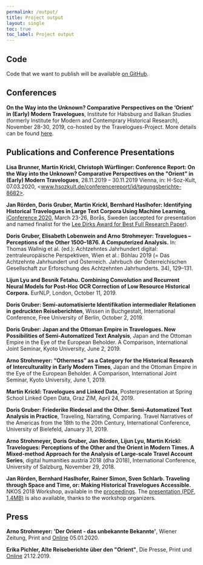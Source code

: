 ```yaml
---
permalink: /output/
title: Project output
layout: single
toc: true
toc_label: Project output
---
```


## Code

Code that we want to publish will be available [on GitHub](https://github.com/travelogues).

## Conferences

**On the Way into the Unknown? Comparative Perspectives on the ‘Orient’ in (Early) 
Modern Travelogues**, Institute for Habsburg and Balkan Studies (formerly Institute 
for Modern and Contemprary Historical Research), November 28-30, 2019, co-hosted 
by the Travelogues-Project. More details can be found [here](/intotheunknown).

## Publications and Conference Presentations

**Lisa Brunner, Martin Krickl, Christoph Würflinger: Conference Report: On the Way 
into the Unknown? Comparative Perspectives on the "Orient" in (Early) Modern 
Travelogues**, 28.11.2019 – 30.11.2019 Vienna, in: H-Soz-Kult, 07.03.2020, 
<www.hsozkult.de/conferencereport/id/tagungsberichte-8682>.

**Jan Rörden, Doris Gruber, Martin Krickl, Bernhard Haslhofer: Identifying 
Historical Travelogues in Large Text Corpora Using Machine Learning**, 
[iConference 2020](https://ischools.org/iConference-2020-Preview), March 23-26, 
Borås, Sweden (accepted for presentation and named finalist for the 
[Lee Dirks Award for Best Full Research Paper](https://ischools.org/page-18328)).

**Doris Gruber, Elisabeth Lobenwein and Arno Strohmeyer: Travelogues – 
Perceptions of the Other 1500–1876. A Computerized Analysis.** In: Thomas 
Wallnig et al. (ed.): Achtzehntes Jahrhundert digital: zentraleuropäische 
Perspektiven, Wien et al.: Böhlau 2019 (= Das Achtzehnte Jahrhundert und 
Österreich. Jahrbuch der Österreichischen Gesellschaft zur Erforschung 
des Achtzehnten Jahrhunderts. 34), 129–131.

**Lijun Lyu and Besnik Fetahu. Combining Convolution and Recurrent Neural 
Models for Post-Hoc OCR Correction of Low Resource Historical Corpora.** 
EurNLP, London, October 11, 2019.

**Doris Gruber: Semi-automatisierte Identifikation intermedialer Relationen 
in gedruckten Reiseberichten**, Wissen in Buchgestalt, International 
Conference, Free University of Berlin, October 2, 2019.

**Doris Gruber: Japan and the Ottoman Empire in Travelogues. New 
Possibilities of Semi-Automatized Text Analysis**, Japan and the Ottoman 
Empire in the Eye of the European Beholder. A Comparison, International 
Joint Seminar, Kyoto University, June 2, 2019.

**Arno Strohmeyer: “Otherness” as a Category for the Historical Research 
of Interculturality in Early Modern Times**, Japan and the Ottoman Empire 
in the Eye of the European Beholder. A Comparison, International Joint 
Seminar, Kyoto University, June 1, 2019.

**Martin Krickl: Travelogues and Linked Data**, Posterpresentation at Spring 
School Linked Open Data, Graz ZIM, April 24, 2019.

**Doris Gruber: Friederike Riedesel and the Other. Semi-Automatized Text 
Analysis in Practice**, Traveling, Narrating, Comparing. Travel Narratives 
of the Americas from the 18th to the 20th Century, International 
Conference, University of Bielefeld, January 31, 2019.

**Arno Strohmeyer, Doris Gruber, Jan Rörden, Lijun Lyu, Martin Krickl: 
Travelogues: Perceptions of the Other and the Orient in Modern Times. 
A Mixed-method Approach for the Analysis of Large-scale Travel Account 
Series**, digital humanities austria 2018 (dha 2018), International 
Conference, University of Salzburg, November 29, 2018.

**Jan Rörden, Bernhard Haslhofer, Rainer Simon, Sven Schlarb. Traveling 
through Space and Time, or: Making Historical Travelogues Accessible.** 
NKOS 2018 Workshop, available in the [proceedings](http://ceur-ws.org/Vol-2200/).
The [presentation (PDF, 1,4MB)](https://at-web1.comp.glam.ac.uk/pages/research/hypermedia/nkos/nkos2018/content/5-Jan-Roerden.pdf)
is also available, thanks to the workshop organizers.

## Press

**Arno Strohmeyer: 'Der Orient - das unbekannte Bekannte'**, Wiener Zeitung, 
Print and [Online](https://www.wienerzeitung.at/meinung/gastkommentare/2044761-Der-Orient-das-unbekannte-Bekannte.html?em_cnt_page=3) 05.01.2020.

**Erika Pichler, Alte Reiseberichte über den "Orient"**, Die Presse, 
Print und [Online](https://www.diepresse.com/5742100/alte-reiseberichte-uber-den-orient) 21.12.2019.

 
